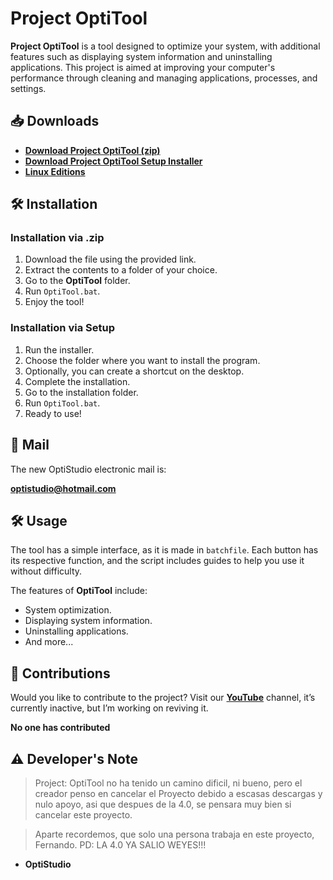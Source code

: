 # **Project OptiTool**

**Project OptiTool** is a tool designed to optimize your system, with additional features such as displaying system information and uninstalling applications. This project is aimed at improving your computer's performance through cleaning and managing applications, processes, and settings.

## 📥 Downloads

- [**Download Project OptiTool (zip)**](https://github.com/OptiStudioXD/OptiTool/releases/)
- [**Download Project OptiTool Setup Installer**](https://github.com/OptiStudioXD/OptiTool/releases/download/3.9/optitool_v3.9_setup_es.exe)
- [**Linux Editions**](https://goo.su/YCrUsg)

## 🛠️ Installation

### Installation via .zip

1. Download the file using the provided link.
2. Extract the contents to a folder of your choice.
3. Go to the **OptiTool** folder.
4. Run `OptiTool.bat`.
5. Enjoy the tool!

### Installation via Setup

1. Run the installer.
2. Choose the folder where you want to install the program.
3. Optionally, you can create a shortcut on the desktop.
4. Complete the installation.
5. Go to the installation folder.
6. Run `OptiTool.bat`.
7. Ready to use!

## 📧 Mail

The new OptiStudio electronic mail is:

**optistudio@hotmail.com**

## 🛠️ Usage

The tool has a simple interface, as it is made in `batchfile`. Each button has its respective function, and the script includes guides to help you use it without difficulty.

The features of **OptiTool** include:
- System optimization.
- Displaying system information.
- Uninstalling applications.
- And more...

## 🤝 Contributions

Would you like to contribute to the project? Visit our [**YouTube**](https://www.youtube.com/channel/UCwPlfaBfRgrAqPe8rZZmQew) channel, it’s currently inactive, but I’m working on reviving it.

**No one has contributed**

## ⚠️ Developer's Note

> Project: OptiTool no ha tenido un camino dificil, ni bueno, pero el creador penso
> en cancelar el Proyecto debido a escasas descargas y nulo apoyo, asi que despues
> de la 4.0, se pensara muy bien si cancelar este proyecto.

> Aparte recordemos, que solo una persona trabaja en este proyecto, Fernando.
> PD: LA 4.0 YA SALIO WEYES!!!
- **OptiStudio**

